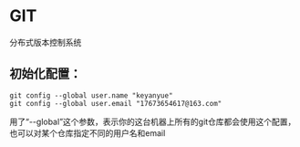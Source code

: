 # GIT

分布式版本控制系统

## 初始化配置：
    git config --global user.name "keyanyue"
    git config --global user.email "17673654617@163.com"
用了“--global”这个参数，表示你的这台机器上所有的git仓库都会使用这个配置，也可以对某个仓库指定不同的用户名和email